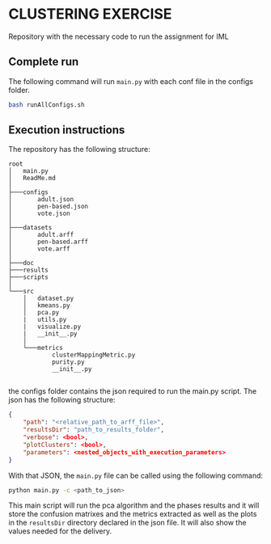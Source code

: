 # CLUSTERING EXERCISE

Repository with the necessary code to run the assignment for IML

## Complete run

The following command will run `main.py` with each conf file in the configs folder.
```bash
bash runAllConfigs.sh
```

## Execution instructions

The repository has the following structure:

```
root
│   main.py
│   ReadMe.md
│
├───configs
│       adult.json
│       pen-based.json
│       vote.json
│
├───datasets
│       adult.arff
│       pen-based.arff
│       vote.arff
│
├───doc
├───results
├───scripts
│
└───src
    │   dataset.py
    │   kmeans.py
    │   pca.py
    |   utils.py
    |   visualize.py
    |   __init__.py
    │
    └───metrics
            clusterMappingMetric.py
            purity.py
            __init__.py


```

the configs folder contains the json required to run the main.py script. The json has the following structure:

```json
{
    "path": "<relative_path_to_arff_file>",
    "resultsDir": "path_to_results_folder",
    "verbose": <bool>,
    "plotClusters": <bool>,
    "parameters": <nested_objects_with_execution_parameters>
}
```

With that JSON, the `main.py` file can be called using the following command:

```bash
python main.py -c <path_to_json>
```

This main script will run the pca algorithm and the phases results and it will store the confusion matrixes and the metrics extracted as well as the plots in the `resultsDir` directory declared in the json file. It will also show the values needed for the delivery.
